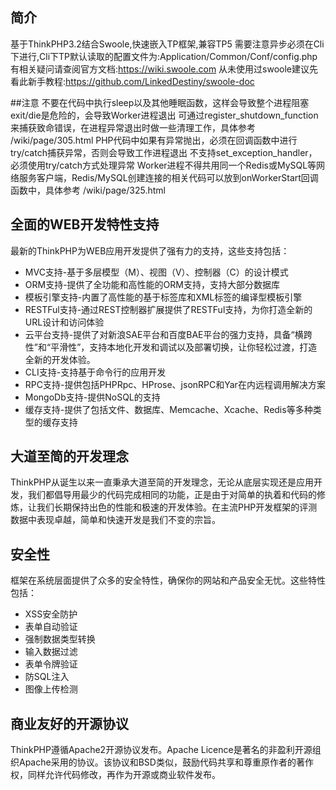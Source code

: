 ﻿## 简介

基于ThinkPHP3.2结合Swoole,快速嵌入TP框架,兼容TP5
需要注意异步必须在Cli下进行,Cli下TP默认读取的配置文件为:Application/Common/Conf/config.php
有相关疑问请查阅官方文档:https://wiki.swoole.com
从未使用过swoole建议先看此新手教程:https://github.com/LinkedDestiny/swoole-doc

##注意
不要在代码中执行sleep以及其他睡眠函数，这样会导致整个进程阻塞
exit/die是危险的，会导致Worker进程退出
可通过register_shutdown_function来捕获致命错误，在进程异常退出时做一些清理工作，具体参考 /wiki/page/305.html
PHP代码中如果有异常抛出，必须在回调函数中进行try/catch捕获异常，否则会导致工作进程退出
不支持set_exception_handler，必须使用try/catch方式处理异常
Worker进程不得共用同一个Redis或MySQL等网络服务客户端，Redis/MySQL创建连接的相关代码可以放到onWorkerStart回调函数中，具体参考 /wiki/page/325.html

## 全面的WEB开发特性支持

最新的ThinkPHP为WEB应用开发提供了强有力的支持，这些支持包括：

*  MVC支持-基于多层模型（M）、视图（V）、控制器（C）的设计模式
*  ORM支持-提供了全功能和高性能的ORM支持，支持大部分数据库
*  模板引擎支持-内置了高性能的基于标签库和XML标签的编译型模板引擎
*  RESTFul支持-通过REST控制器扩展提供了RESTFul支持，为你打造全新的URL设计和访问体验
*  云平台支持-提供了对新浪SAE平台和百度BAE平台的强力支持，具备“横跨性”和“平滑性”，支持本地化开发和调试以及部署切换，让你轻松过渡，打造全新的开发体验。
*  CLI支持-支持基于命令行的应用开发
*  RPC支持-提供包括PHPRpc、HProse、jsonRPC和Yar在内远程调用解决方案
*  MongoDb支持-提供NoSQL的支持
*  缓存支持-提供了包括文件、数据库、Memcache、Xcache、Redis等多种类型的缓存支持

## 大道至简的开发理念

ThinkPHP从诞生以来一直秉承大道至简的开发理念，无论从底层实现还是应用开发，我们都倡导用最少的代码完成相同的功能，正是由于对简单的执着和代码的修炼，让我们长期保持出色的性能和极速的开发体验。在主流PHP开发框架的评测数据中表现卓越，简单和快速开发是我们不变的宗旨。

## 安全性

框架在系统层面提供了众多的安全特性，确保你的网站和产品安全无忧。这些特性包括：

*  XSS安全防护
*  表单自动验证
*  强制数据类型转换
*  输入数据过滤
*  表单令牌验证
*  防SQL注入
*  图像上传检测

## 商业友好的开源协议

ThinkPHP遵循Apache2开源协议发布。Apache Licence是著名的非盈利开源组织Apache采用的协议。该协议和BSD类似，鼓励代码共享和尊重原作者的著作权，同样允许代码修改，再作为开源或商业软件发布。